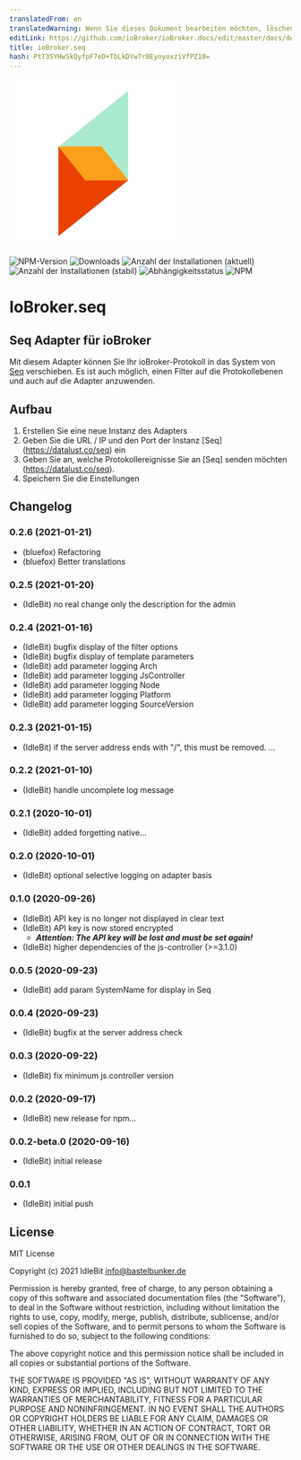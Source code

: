 ```yaml
---
translatedFrom: en
translatedWarning: Wenn Sie dieses Dokument bearbeiten möchten, löschen Sie bitte das Feld "translationsFrom". Andernfalls wird dieses Dokument automatisch erneut übersetzt
editLink: https://github.com/ioBroker/ioBroker.docs/edit/master/docs/de/adapterref/iobroker.seq/README.md
title: ioBroker.seq
hash: PtT3SYHwSkQyfpF7eD+TbLkDYw7rBEynyoxziVfPZ18=
---
```

![Logo](../../../en/adapterref/iobroker.seq/admin/seq.png)

![NPM-Version](http://img.shields.io/npm/v/iobroker.seq.svg?dummy=unused)
![Downloads](https://img.shields.io/npm/dm/iobroker.seq.svg?dummy=unused)
![Anzahl der Installationen (aktuell)](https://iobroker.live/badges/seq-installed.svg?dummy=unused)
![Anzahl der Installationen (stabil)](https://iobroker.live/badges/seq-stable.svg?dummy=unused)
![Abhängigkeitsstatus](https://img.shields.io/david/o0shojo0o/iobroker.seq.svg?dummy=unused)
![NPM](https://nodei.co/npm/iobroker.seq.png?downloads=true)

# IoBroker.seq
## Seq Adapter für ioBroker
Mit diesem Adapter können Sie Ihr ioBroker-Protokoll in das System von [Seq](https://datalust.co/seq) verschieben.
Es ist auch möglich, einen Filter auf die Protokollebenen und auch auf die Adapter anzuwenden.

## Aufbau
1. Erstellen Sie eine neue Instanz des Adapters
2. Geben Sie die URL / IP und den Port der Instanz [Seq] (https://datalust.co/seq) ein
3. Geben Sie an, welche Protokollereignisse Sie an [Seq] senden möchten (https://datalust.co/seq).
4. Speichern Sie die Einstellungen

## Changelog
<!--
 https://github.com/AlCalzone/release-script#usage
    npm run release minor -- --all 0.9.8 -> 0.10.0
    npm run release patch -- --all 0.9.8 -> 0.9.9
    npm run release prerelease beta -- --all v0.2.1 -> v0.2.2-beta.0  
	Placeholder for the next version (at the beginning of the line):
	### __WORK IN PROGRESS__
-->
### 0.2.6 (2021-01-21)
* (bluefox) Refactoring
* (bluefox) Better translations

### 0.2.5 (2021-01-20)
* (IdleBit) no real change only the description for the admin

### 0.2.4 (2021-01-16)
* (IdleBit) bugfix display of the filter options
* (IdleBit) bugfix display of template parameters
* (IdleBit) add parameter logging Arch
* (IdleBit) add parameter logging JsController
* (IdleBit) add parameter logging Node
* (IdleBit) add parameter logging Platform
* (IdleBit) add parameter logging SourceVersion

### 0.2.3 (2021-01-15)
* (IdleBit) if the server address ends with "/", this must be removed. …

### 0.2.2 (2021-01-10)
* (IdleBit) handle uncomplete log message

### 0.2.1 (2020-10-01)
* (IdleBit) added forgetting native...

### 0.2.0 (2020-10-01)
* (IdleBit) optional selective logging on adapter basis

### 0.1.0 (2020-09-26)
* (IdleBit) API key is no longer not displayed in clear text 
* (IdleBit) API key is now stored encrypted
  * ***Attention: The API key will be lost and must be set again!***
* (IdleBit) higher dependencies of the js-controller (>=3.1.0)

### 0.0.5 (2020-09-23)
* (IdleBit) add param SystemName for display in Seq

### 0.0.4 (2020-09-23)
* (IdleBit) bugfix at the server address check  

### 0.0.3 (2020-09-22)
* (IdleBit) fix minimum js.controller version

### 0.0.2 (2020-09-17)
* (IdleBit) new release for npm...

### 0.0.2-beta.0 (2020-09-16)
* (IdleBit) initial release

### 0.0.1
* (IdleBit) initial push

## License
MIT License

Copyright (c) 2021 IdleBit <info@bastelbunker.de>

Permission is hereby granted, free of charge, to any person obtaining a copy
of this software and associated documentation files (the "Software"), to deal
in the Software without restriction, including without limitation the rights
to use, copy, modify, merge, publish, distribute, sublicense, and/or sell
copies of the Software, and to permit persons to whom the Software is
furnished to do so, subject to the following conditions:

The above copyright notice and this permission notice shall be included in all
copies or substantial portions of the Software.

THE SOFTWARE IS PROVIDED "AS IS", WITHOUT WARRANTY OF ANY KIND, EXPRESS OR
IMPLIED, INCLUDING BUT NOT LIMITED TO THE WARRANTIES OF MERCHANTABILITY,
FITNESS FOR A PARTICULAR PURPOSE AND NONINFRINGEMENT. IN NO EVENT SHALL THE
AUTHORS OR COPYRIGHT HOLDERS BE LIABLE FOR ANY CLAIM, DAMAGES OR OTHER
LIABILITY, WHETHER IN AN ACTION OF CONTRACT, TORT OR OTHERWISE, ARISING FROM,
OUT OF OR IN CONNECTION WITH THE SOFTWARE OR THE USE OR OTHER DEALINGS IN THE
SOFTWARE.